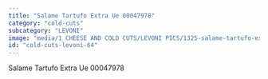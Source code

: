 ```yaml
---
title: "Salame Tartufo Extra Ue 00047978"
category: "cold-cuts"
subcategory: "LEVONI"
image: "media/1 CHEESE AND COLD CUTS/LEVONI PICS/1325-salame-tartufo-extra-ue-00047978.jpg"
id: "cold-cuts-levoni-64"
---
```


Salame Tartufo Extra Ue 00047978
